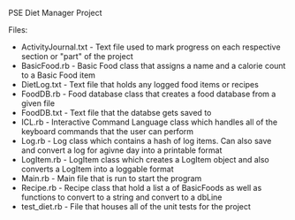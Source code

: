 PSE Diet Manager Project

Files:
- ActivityJournal.txt - Text file used to mark progress on each respective section or "part" of the project
- BasicFood.rb    - Basic Food class that assigns a name and a calorie count to a Basic Food item
- DietLog.txt     - Text file that holds any logged food items or recipes
- FoodDB.rb       - Food database class that creates a food database from a given file
- FoodDB.txt      - Text file that the databse gets saved to
- ICL.rb          - Interactive Command Language class which handles all of the keyboard commands that the user can perform
- Log.rb          - Log class which contains a hash of log items. Can also save and convert a log for agivne day into a printable format
- LogItem.rb      - LogItem class which creates a LogItem object and also converts a LogItem into a loggable format
- Main.rb         - Main file that is run to start the program
- Recipe.rb       - Recipe class that hold a list a of BasicFoods as well as functions to convert to a string and convert to a dbLine
- test_diet.rb    - File that houses all of the unit tests for the project
